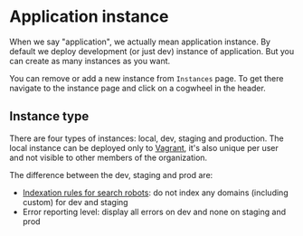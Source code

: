 # Application instance

When we say "application", we actually mean application instance. By default we deploy development (or just dev) instance of application. But you can create as many instances as you want.

You can remove or add a new instance from `Instances` page. To get there navigate to the instance page and click on a cogwheel in the header.
 
## Instance type

There are four types of instances: local, dev, staging and production. The local instance can be deployed only to [Vagrant](../vagrant/README.md), it's also unique per user and not visible to other members of the organization.

The difference between the dev, staging and prod are:
 
* [Indexation rules for search robots](domains.md): do not index any domains (including custom) for dev and staging
* Error reporting level: display all errors on dev and none on staging and prod 
 
